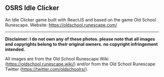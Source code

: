 ﻿## OSRS Idle Clicker

An Idle Clicker game built with ReactJS and based on the game Old School Runescape.
Website: https://oldschool.runescape.com/

------------

**Disclaimer:  I do not own any of these photos. please note that all images and copyrights belong to their original owners. no copyright infringement intended.**

All images are from the Old School Runescape Wiki (https://oldschool.runescape.wiki/) and/or from the Old School Runescape Twitter (https://twitter.com/oldschoolrs/).